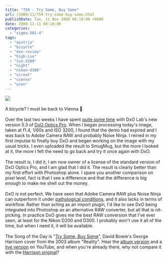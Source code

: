 ```yaml
---
title: "759 - Try Some, Buy Some"
url: /2008/11/759-try-some-buy-some.html
publishDate: Tue, 11 Nov 2008 00:10:00 +0000
date: 2008-11-11 00:10:00
categories: 
  - "sigma-501-4"
tags: 
  - "austria"
  - "bicycle"
  - "dxo-review"
  - "high-iso"
  - "iso-3200"
  - "night"
  - "nikon-d300"
  - "street"
  - "vienna"
  - "wien"
---
```

<a href="https://d25zfm9zpd7gm5.cloudfront.net/1200x1200/2008/20081110_182006_DxO_raw.jpg" target="_blank"><img src="https://d25zfm9zpd7gm5.cloudfront.net/0600x0600/2008/20081110_182006_DxO_raw.jpg"/></a><br/><br/>A bicycle? I must be back to Vienna 🙂<br/><br/>Over the last two weeks I have spent <a href="/search/label/DxO%20Review" target="_blank">quite some time</a> with DxO Lab's new version 5.3 of <a href="http://www.dxo.com/" target="_blank">DxO Optics Pro</a>. When I began processing today's image, taken at f1.4, 1/60s and ISO 3200, I found that the demo had expired and I was back to Adobe Camera RAW and probably Noise Ninja. I reined in my first impulse to finally buy DxO and began working on the image with my usual tricks. I even uploaded the result to SmugMug, but the more I looked at it, the more I felt the need to go back and try it once again with DxO.<br/><br/> The result is, I did it, I am now owner of a license of the standard version of DxO Optics Pro, and I am glad that I did it. The result is clearly better than my first effort with Photoshop alone. I spare you another comparison on pixel level, fact is that I see a difference and that the difference is big enough to make me shell out the money.<br/><br/>DxO is not perfect. We have seen that Adobe Camera RAW plus Noise Ninja can outperform it under <a href="/2008/10/743-this-is-test.html" target="_blank">pathological conditions</a>, and it also lacks in terms of workflow. Rather than acting as an import plugin, I'd like to see DxO being integrated into Photoshop as an alternative RAW converter, but all that is nit-picking. In practice DxO gives me the best RAW conversion that I've ever seen, at least for the Nikon D200 and D300. I probably won't use it all of the time, but when I need it, it will be available.<br/><br/>The Song of the Day is "<a href="http://www.lyricstime.com/david-bowie-try-some-buy-some-lyrics.html" target="_blank">Try Some, Buy Some</a>", David Bowie's George Harrison cover from the 2003 album "Reality". Hear the <a href="http://www.youtube.com/watch?v=LyY_-wDVfTU&amp;feature=related" target="_blank">album version</a> and a <a href="http://www.youtube.com/watch?v=9QriPLSmqjo" target="_blank">live version</a> on YouTube, and when you're already there, why not compare it with the <a href="http://www.youtube.com/watch?v=lZYtuaD0yhQ&amp;feature=related" target="_blank">Harrison original</a>?
